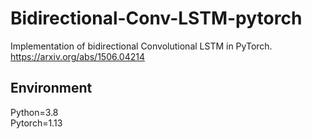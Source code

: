 # Bidirectional-Conv-LSTM-pytorch
Implementation of bidirectional Convolutional LSTM in PyTorch.  
https://arxiv.org/abs/1506.04214

## Environment
Python=3.8  
Pytorch=1.13

